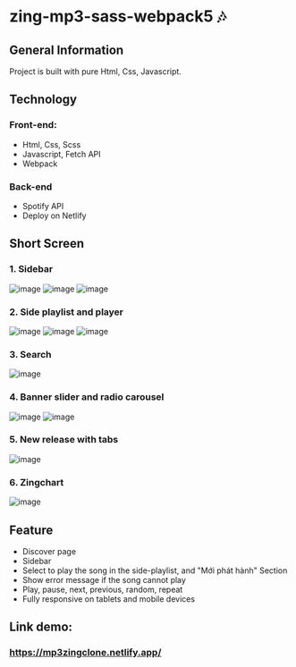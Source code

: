 # zing-mp3-sass-webpack5 🎶

## General Information
Project is built with pure Html, Css, Javascript.
## Technology
### Front-end:
- Html, Css, Scss
- Javascript, Fetch API
- Webpack
### Back-end
- Spotify API
- Deploy on Netlify

## Short Screen

### 1. Sidebar
![image](https://user-images.githubusercontent.com/54268240/221331189-6b2be09f-7b12-480f-9a8f-d2ec2a502782.png)
![image](https://user-images.githubusercontent.com/54268240/221331213-ee57bea4-dc7a-4c43-a983-91efc3bf8b83.png)
![image](https://user-images.githubusercontent.com/54268240/221331235-6b8694a1-9ea4-4f35-8439-b44118639b1a.png)

### 2. Side playlist and player
![image](https://user-images.githubusercontent.com/54268240/221331786-30772ccd-c6a1-44ef-acb0-22c23bed733e.png)
![image](https://user-images.githubusercontent.com/54268240/221331892-7ed9a779-34c6-4092-b81b-befafc55998f.png)
![image](https://user-images.githubusercontent.com/54268240/221331907-12b78067-4888-41c4-ac60-5fe09f547c9e.png)

### 3. Search
![image](https://user-images.githubusercontent.com/54268240/221331148-ab41696b-6842-4216-9699-a20e3251b11c.png)

### 4. Banner slider and radio carousel
![image](https://user-images.githubusercontent.com/54268240/221331379-03c0add0-bc1d-4031-9730-a3e82623d6de.png)
![image](https://user-images.githubusercontent.com/54268240/221331506-75aae57e-e039-441a-af2e-83472541e8e9.png)

### 5. New release with tabs
![image](https://user-images.githubusercontent.com/54268240/221331427-a357b61c-8ca8-4bf4-8783-8b6b67669716.png)

### 6. Zingchart
![image](https://user-images.githubusercontent.com/54268240/221331463-a8a0bb20-082d-4938-826b-32bd9ac03058.png)

## Feature
- Discover page
- Sidebar
- Select to play the song in the side-playlist, and "Mới phát hành" Section
- Show error message if the song cannot play
- Play, pause, next, previous, random, repeat
- Fully responsive on tablets and mobile devices

## Link demo: 
### https://mp3zingclone.netlify.app/
